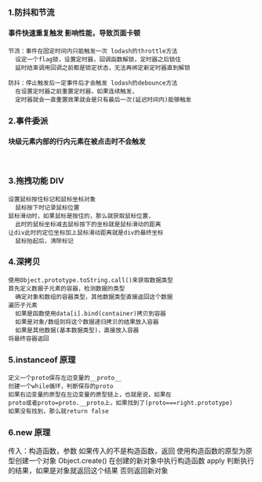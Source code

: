 ### 1.防抖和节流

#### 事件快速重复触发 影响性能，导致页面卡顿

    节流：事件在固定时间内只能触发一次 lodash的throttle方法
      设定一个flag锁，设置定时器，回调函数解锁，定时器之后锁住
      延时结束调用回调之前都是锁定状态，无法再绑定新定时器直到解锁

    防抖：停止触发后一定事件后才会触发 lodash的debounce方法
      在设置定时器之前重置定时器，如果连续触发，
      定时器就会一直重置效果就会是只有最后一次(延迟时间内)能够触发

### 2.事件委派

#### 块级元素内部的行内元素在被点击时不会触发

​

### 3.拖拽功能 DIV

    设置鼠标按住标记和鼠标坐标对象
      鼠标按下时记录鼠标位置
    鼠标滑动时，如果鼠标是按住的，那么就获取鼠标位置，
      此时的鼠标坐标减去鼠标按下的坐标就是鼠标滑动的距离
    让div此时的定位坐标加上鼠标滑动距离就是div的最终坐标
      鼠标抬起后，清除标记

### 4.深拷贝

    使用Object.prototype.toString.call()来获取数据类型
    首先定义数据子元素的容器，检测数据的类型
      确定对象和数组的容器类型，其他数据类型直接返回这个数据
    遍历子元素
      如果是函数使用data[i].bind(container)拷贝到容器
      如果是对象/数组则将这个数据递归拷贝的结果放入容器
      如果是其他数据(基本数据类型)，直接放入容器
    将最终容器返回

### 5.instanceof 原理

    定义一个proto保存左边变量的__proto__
    创建一个while循环，判断保存的proto
    如果右边变量的原型在左边变量的原型链上，也就是说，如果在
    proto或者proto=proto.__proto上，如果找到了(proto===right.prototype)
    如果没有找到，那么就return false

### 6.new 原理
  传入：构造函数，参数
  如果传入的不是构造函数，返回
  使用构造函数的原型为原型创建一个对象 Object.create()
  在创建的新对象中执行构造函数 apply
  判断执行的结果，如果是对象就返回这个结果
  否则返回新对象